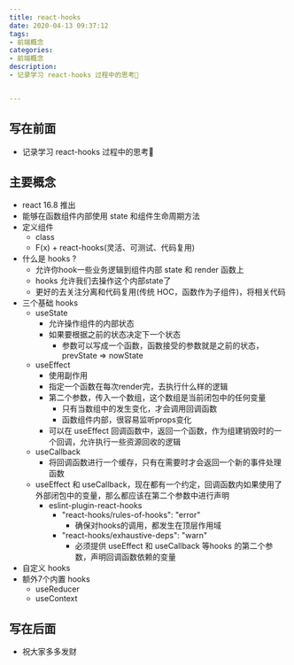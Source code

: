 ```yaml
---
title: react-hooks
date: 2020-04-13 09:37:12
tags: 
- 前端概念
categories:
- 前端概念
description:
- 记录学习 react-hooks 过程中的思考🤔


---
```


## 写在前面
- 记录学习 react-hooks 过程中的思考🤔
<!-- more -->

## 主要概念
- react 16.8 推出
- 能够在函数组件内部使用 state 和组件生命周期方法
- 定义组件
	- class
	- F(x) + react-hooks(灵活、可测试、代码复用)
- 什么是 hooks ?
	- 允许你hook一些业务逻辑到组件内部 state 和 render 函数上
	- hooks 允许我们去操作这个内部state了
	- 更好的去关注分离和代码复用(传统 HOC，函数作为子组件)，将相关代码
- 三个基础 hooks
	- useState
		- 允许操作组件的内部状态
		- 如果要根据之前的状态决定下一个状态
			- 参数可以写成一个函数，函数接受的参数就是之前的状态，prevState => nowState
	- useEffect
		- 使用副作用
		- 指定一个函数在每次render完，去执行什么样的逻辑
		- 第二个参数，传入一个数组，这个数组是当前闭包中的任何变量
			- 只有当数组中的发生变化，才会调用回调函数
			- 函数组件内部，很容易监听props变化
		- 可以在 useEffect 回调函数中，返回一个函数，作为组建销毁时的一个回调，允许执行一些资源回收的逻辑
	- useCallback
		- 将回调函数进行一个缓存，只有在需要时才会返回一个新的事件处理函数
	- useEffect 和 useCallback，现在都有一个约定，回调函数内如果使用了外部闭包中的变量，那么都应该在第二个参数中进行声明
		- eslint-plugin-react-hooks
			- "react-hooks/rules-of-hooks": "error"
				- 确保对hooks的调用，都发生在顶层作用域
			- "react-hooks/exhaustive-deps": "warn"
				- 必须提供 useEffect 和 useCallback 等hooks 的第二个参数，声明回调函数依赖的变量
- 自定义 hooks
- 额外7个内置 hooks
	- useReducer
	- useContext
## 写在后面
- 祝大家多多发财
